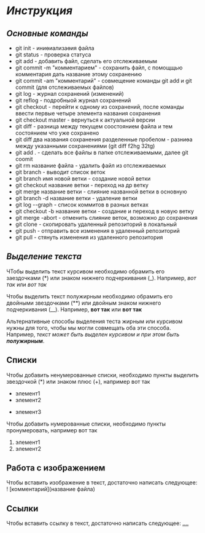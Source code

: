 # ***Инструкция***

## *Основные команды*

* git init - иниөиализаөия файла
* git status - проверка статуса
* git add - добавить файл, сделать его отслеживаемым
* git commit -m "комментарием" - сохранить файл, с помощщью комментария дать название этому сохранению
* git commit -am "комментарий" - совмещение команды git add и git commit (для отслеживаемых файлов)
* git log - журнал сохранений (изменений)
* git reflog - подробныой журнал сохранений
* git checkout - перейти к одному из сохранений, после команды ввести первые четыре элемента названия сохранения
* git checkout master - вернуться к актуальной версии
* git diff - разница между текущем соостоянием файла и тем состоянием что уже сохранено
* git diff два названия сохранения разделенные пробелом - разниөа между указанными сохранениями (git diff f2hg 32tg)
* git add . - сделать все файлы в папке отслеживаемыми, далее git coomit
* git rm название файла - удалить файл из отслеживаемых
* git branch - выводит список веток
* git branch имя новой ветки - создание новой ветки
* git checkout название ветки - переход на др ветку
* git merge название ветки - слияние названной ветки в основную
* git branch -d название ветки - удаление ветки
* git log --graph - список коммитов в разных ветках
* git checkout -b название ветки - создание и переход в новую ветку
* git merge -abort - отменить слияние веток, возможно до сохранения
* git clone - скопировать удаленный репозиторий в локальный
* git push - отправить все изменения в удаленный репозиторий
* git pull - стянуть изменения из удаленного репозитория


## *Выделение текста*

ЧТобы выделить текст курсивом необходимо обрамить его заездочками (*)  или знаком нижнего подчеркивания (_). Например, *вот так* или _вот так_ 

Чтобы выделить текст полужирным необходимо обрамить его двойными звездочками (**) или двойным знаком нижнего подчеркивания (__). Например, **вот так** или __вот так__

Альтернативные способы выделения теста жирным или курсивом нужны для того, чтобы мы могли совмещать оба эти способа. Например, _текст может быть выделен курсивом и при этом быть  **полужирным**_.

## Списки

Чтобы добавить ненумерованные списки, необходимо пункты выделить звездочкой (*) или знаком плюс (+), например вот так
* элемент1
* элемент2
+ элемент3

Чтобы добавить нумерованные списки, необходимо пункты пронумеровать, например вот так
1. элемент1
2. элемент2

## Работа с изображением

Чтобы вставить изображение в текст, достаточно написать следующее:
! [комментарий](название файла)


## Cсылки

Чтобы вставить ссылку в текст, достаточно написать следующее:
[....](ссылка)



